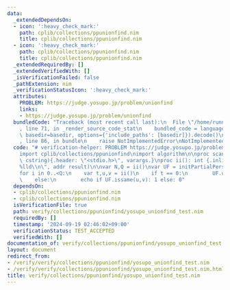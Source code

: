 ```yaml
---
data:
  _extendedDependsOn:
  - icon: ':heavy_check_mark:'
    path: cplib/collections/ppunionfind.nim
    title: cplib/collections/ppunionfind.nim
  - icon: ':heavy_check_mark:'
    path: cplib/collections/ppunionfind.nim
    title: cplib/collections/ppunionfind.nim
  _extendedRequiredBy: []
  _extendedVerifiedWith: []
  _isVerificationFailed: false
  _pathExtension: nim
  _verificationStatusIcon: ':heavy_check_mark:'
  attributes:
    PROBLEM: https://judge.yosupo.jp/problem/unionfind
    links:
    - https://judge.yosupo.jp/problem/unionfind
  bundledCode: "Traceback (most recent call last):\n  File \"/home/runner/.local/lib/python3.10/site-packages/onlinejudge_verify/documentation/build.py\"\
    , line 71, in _render_source_code_stat\n    bundled_code = language.bundle(stat.path,\
    \ basedir=basedir, options={'include_paths': [basedir]}).decode()\n  File \"/home/runner/.local/lib/python3.10/site-packages/onlinejudge_verify/languages/nim.py\"\
    , line 86, in bundle\n    raise NotImplementedError\nNotImplementedError\n"
  code: "# verification-helper: PROBLEM https://judge.yosupo.jp/problem/unionfind\n\
    import cplib/collections/ppunionfind\nimport algorithm\n\nproc scanf(formatstr:\
    \ cstring){.header: \"<stdio.h>\", varargs.}\nproc ii(): int {.inline.} = scanf(\"\
    %lld\\n\", addr result)\n\nvar N,Q = ii()\nvar UF = initPartialPersistentUnionFind(N)\n\
    for i in 0..<Q:\n    var t,u,v = ii()\n    if t == 0:\n        UF.unite(u,v)\n\
    \    else:\n        echo if UF.issame(u,v): 1 else: 0"
  dependsOn:
  - cplib/collections/ppunionfind.nim
  - cplib/collections/ppunionfind.nim
  isVerificationFile: true
  path: verify/collections/ppunionfind/yosupo_unionfind_test.nim
  requiredBy: []
  timestamp: '2024-09-19 02:46:02+09:00'
  verificationStatus: TEST_ACCEPTED
  verifiedWith: []
documentation_of: verify/collections/ppunionfind/yosupo_unionfind_test.nim
layout: document
redirect_from:
- /verify/verify/collections/ppunionfind/yosupo_unionfind_test.nim
- /verify/verify/collections/ppunionfind/yosupo_unionfind_test.nim.html
title: verify/collections/ppunionfind/yosupo_unionfind_test.nim
---
```

